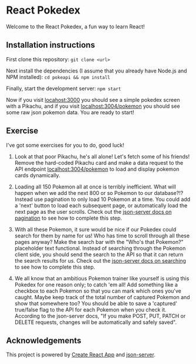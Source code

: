 # React Pokedex
Welcome to the React Pokedex, a fun way to learn React!

## Installation instructions

First clone this repository:
`git clone <url>`

Next install the dependencies (I assume that you already have Node.js and NPM installed):
`cd pokeapi && npm install`

Finally, start the development server:
`npm start`

Now if you visit [locahost:3000](localhost:3000) you should see a simple pokedex screen with a Pikachu,
and if you visit [localhost:3004/pokemon](localhost:3004/pokemon) you should see some raw json pokemon data.  You are ready to start!


## Exercise

I've got some exercises for you to do, good luck!

1. Look at that poor Pikachu, he's all alone!  Let's fetch some of his friends!
Remove the hard-coded Pikachu card and make a data request to the API endpoint [localhost:3004/pokemon](localhost:3004/pokemon) to load and display pokemon cards dynamically.

2. Loading all 150 Pokemon all at once is terribly inefficient.  What will happen
when we add the next 800 or so Pokemon to our database?!?  Instead use pagination
to only load 10 Pokemon at a time. You could add a 'next' button to load each
subsequent page, or automatically load the next page as the user scrolls. Check out the
[json-server docs on pagination](https://github.com/typicode/json-server#paginate) to see how to complete this step.

3. With all these Pokemon, it sure would be nice if our Pokedex could search for
them by name for us! Who has time to scroll through all these pages anyway?  Make
the search bar with the "Who's that Pokemon?" placeholder text functional.
Instead of searching through the Pokemon client side, you should send the search
to the API so that it can return the search results for us. Check out the [json-server docs on searching](https://github.com/typicode/json-server#full-text-search)
to see how to complete this step.

4. We all know that an ambitious Pokemon trainer like yourself is using this Pokedex for
one reason only; to catch 'em all! Add something like a checkbox to each Pokemon
so that you can mark which ones you've caught.  Maybe keep track of the total number
of captured Pokemon and show that somewhere too?  You should be able to save a 'captured' true/false flag
to the API for each Pokemon when you check it. According to the json-server docs,
"If you make POST, PUT, PATCH or DELETE requests, changes will be automatically and safely saved".

## Acknowledgements
This project is powered by [Create React App](https://github.com/facebookincubator/create-react-app) and [json-server](https://github.com/typicode/json-server).

